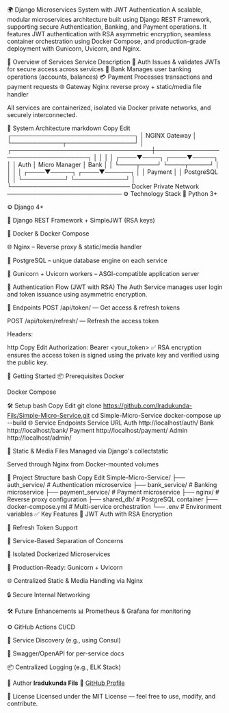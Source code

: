 🌍 Django Microservices System with JWT Authentication
A scalable, modular microservices architecture built using Django REST Framework, supporting secure Authentication, Banking, and Payment operations. It features JWT authentication with RSA asymmetric encryption, seamless container orchestration using Docker Compose, and production-grade deployment with Gunicorn, Uvicorn, and Nginx.

🧩 Overview of Services
Service	Description
🔐 Auth	Issues & validates JWTs for secure access across services
🏦 Bank	Manages user banking operations (accounts, balances)
💳 Payment	Processes transactions and payment requests
🌐 Gateway	Nginx reverse proxy + static/media file handler

All services are containerized, isolated via Docker private networks, and securely interconnected.

🧱 System Architecture
markdown
Copy
Edit
                      ┌─────────────────────────────┐
                      │        NGINX Gateway        │
                      └────────────┬────────────────┘
                                   │
 ┌─────────────────────────────────┼──────────────────────────────────┐
 │                                 │                                  │
 │                            ┌────▼────┐                        ┌────▼─────┐
 │                            │  Auth   │  Micro Manager                      │  Bank     │
 │                            └────┬────┘                        └────┬─────┘
 │                                 │                                  │
 │                            ┌────▼─────┐                       ┌────▼──────┐
 │                            │ Payment  │                       │ PostgreSQL │
 │                            └──────────┘                       └────────────┘
 │
 └──────────────────────────── Docker Private Network ───────────────────────────
⚙️ Technology Stack
🐍 Python 3+

⚙️ Django 4+

🔐 Django REST Framework + SimpleJWT (RSA keys)

🐳 Docker & Docker Compose

🌐 Nginx – Reverse proxy & static/media handler

🐘 PostgreSQL – unique database engine on each service 

🚀 Gunicorn + Uvicorn workers – ASGI-compatible application server

🔐 Authentication Flow (JWT with RSA)
The Auth Service manages user login and token issuance using asymmetric encryption.

🔄 Endpoints
POST /api/token/ — Get access & refresh tokens

POST /api/token/refresh/ — Refresh the access token

Headers:

http
Copy
Edit
Authorization: Bearer <your_token>
✅ RSA encryption ensures the access token is signed using the private key and verified using the public key.

🚀 Getting Started
📦 Prerequisites
Docker

Docker Compose

🛠️ Setup
bash
Copy
Edit
git clone https://github.com/Iradukunda-Fils/Simple-Micro-Service.git
cd Simple-Micro-Service
docker-compose up --build
🌐 Service Endpoints
Service	URL
Auth	http://localhost/auth/
Bank	http://localhost/bank/
Payment	http://localhost/payment/
Admin	http://localhost/admin/

📁 Static & Media Files
Managed via Django's collectstatic

Served through Nginx from Docker-mounted volumes

📂 Project Structure
bash
Copy
Edit
Simple-Micro-Service/
├── auth_service/         # Authentication microservice
├── bank_service/         # Banking microservice
├── payment_service/      # Payment microservice
├── nginx/                # Reverse proxy configuration
├── shared_db/            # PostgreSQL container
├── docker-compose.yml    # Multi-service orchestration
└── .env                  # Environment variables
✅ Key Features
🔐 JWT Auth with RSA Encryption

🔄 Refresh Token Support

🧱 Service-Based Separation of Concerns

🐳 Isolated Dockerized Microservices

🔧 Production-Ready: Gunicorn + Uvicorn

🌐 Centralized Static & Media Handling via Nginx

🔒 Secure Internal Networking

🛠️ Future Enhancements
📊 Prometheus & Grafana for monitoring

⚙️ GitHub Actions CI/CD

🧠 Service Discovery (e.g., using Consul)

📘 Swagger/OpenAPI for per-service docs

📦 Centralized Logging (e.g., ELK Stack)


👤 Author
**Iradukunda Fils**
🔗 [GitHub Profile](https://github.com/Iradukunda-Fils)

📄 License
Licensed under the MIT License — feel free to use, modify, and contribute.
